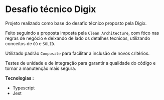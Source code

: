 # Desafio técnico Digix

Projeto realizado como base do desafio técnico proposto pela Digix.

Feito seguindo a proposta imposta pela `Clean Architecture`, com fóco nas regras de negócio e deixando de lado os detalhes tecnicos, utilizando conceitos de `OO` e `SOLID`.

Utilizado padrão `Composite` para facilitar a inclusão de novos critérios.

Testes de unidade e de integração para garantir a qualidade do código e tornar a manutenção mais segura.

**Tecnologias :**
- Typescript
- Jest
